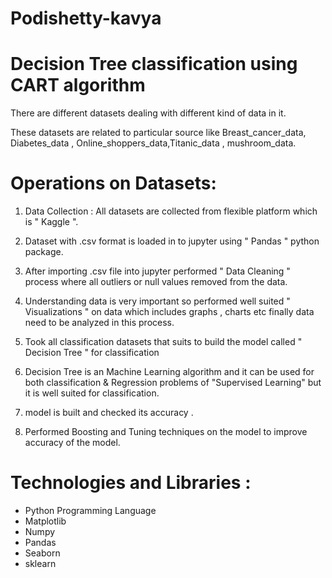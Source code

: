 # Podishetty-kavya
Decision Tree classification using CART algorithm
==================================================

There are different datasets dealing with different kind of data in it.

These datasets are  related  to particular source like Breast_cancer_data, Diabetes_data , Online_shoppers_data,Titanic_data , mushroom_data.


Operations on Datasets:
=======================

1. Data Collection : All datasets are collected from flexible platform which is " Kaggle ".

2. Dataset with  .csv  format is loaded in to jupyter using  " Pandas " python package.

3. After importing  .csv file into jupyter performed " Data Cleaning " process where all outliers or null values removed from the data.

4. Understanding data is very important so performed well suited " Visualizations " on data which includes graphs , charts etc finally data need to be analyzed in
   this process.

5. Took all classification datasets that suits to build the model called " Decision Tree " for classification 

6. Decision Tree is an Machine Learning algorithm and it can be used for both classification & Regression problems of "Supervised Learning" but it is well suited
   for classification.

8. model is built and checked its accuracy .

9. Performed Boosting and Tuning techniques on the model to improve accuracy of the model.


Technologies and Libraries :
===========================
* Python Programming Language
* Matplotlib
* Numpy
* Pandas
* Seaborn
* sklearn
  
  



 

   
